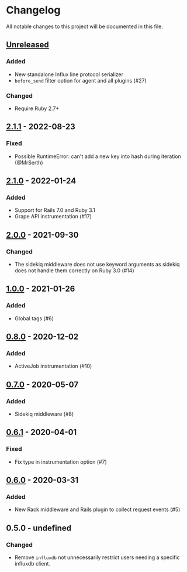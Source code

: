 <!-- markdownlint-disable-file MD024 -->

# Changelog

All notable changes to this project will be documented in this file.

## [Unreleased]

### Added

- New standalone Influx line protocol serializer
- `before_send` filter option for agent and all plugins (#27)

### Changed

- Require Ruby 2.7+

## [2.1.1] - 2022-08-23

### Fixed

- Possible RuntimeError: can't add a new key into hash during iteration (@MrSerth)

## [2.1.0] - 2022-01-24

### Added

- Support for Rails 7.0 and Ruby 3.1
- Grape API instrumentation (#17)

## [2.0.0] - 2021-09-30

### Changed

- The sidekiq middleware does not use keyword arguments as sidekiq does not handle them correctly on Ruby 3.0 (#14)

## [1.0.0] - 2021-01-26

### Added

- Global tags (#6)

## [0.8.0] - 2020-12-02

### Added

- ActiveJob instrumentation (#10)

## [0.7.0] - 2020-05-07

### Added

- Sidekiq middleware (#8)

## [0.6.1] - 2020-04-01

### Fixed

- Fix type in instrumentation option (#7)

## [0.6.0] - 2020-03-31

### Added

- New Rack middleware and Rails plugin to collect request events (#5)

## 0.5.0 - undefined

### Changed

- Remove `influxdb` not unnecessarily restrict users needing a specific influxdb client.

[Unreleased]: https://github.com/jgraichen/telegraf-ruby/compare/v2.1.1...HEAD
[2.1.1]: https://github.com/jgraichen/telegraf-ruby/compare/v2.1.0...v2.1.1
[2.1.0]: https://github.com/jgraichen/telegraf-ruby/compare/v2.0.0...v2.1.0
[2.0.0]: https://github.com/jgraichen/telegraf-ruby/compare/v1.0.0...v2.0.0
[1.0.0]: https://github.com/jgraichen/telegraf-ruby/compare/v0.8.0...v1.0.0
[0.8.0]: https://github.com/jgraichen/telegraf-ruby/compare/v0.7.0...v0.8.0
[0.7.0]: https://github.com/jgraichen/telegraf-ruby/compare/v0.6.1...v0.7.0
[0.6.1]: https://github.com/jgraichen/telegraf-ruby/compare/v0.6.0...v0.6.1
[0.6.0]: https://github.com/jgraichen/telegraf-ruby/compare/v0.5.0...v0.6.0
